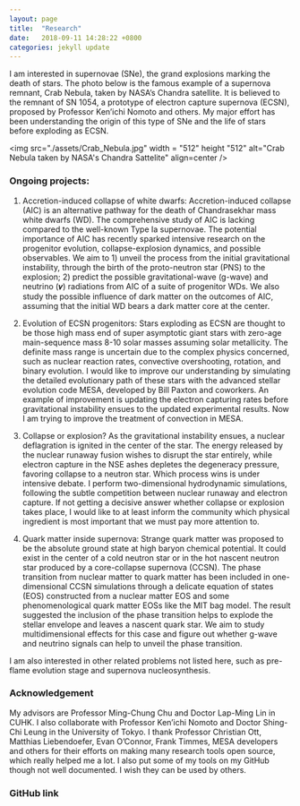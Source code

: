 ```yaml
---
layout: page
title:  "Research"
date:   2018-09-11 14:28:22 +0800
categories: jekyll update
---
```


I am interested in supernovae (SNe), the grand explosions marking the death of stars. The photo below is the famous example of a supernova remnant, Crab Nebula, taken by NASA’s Chandra satellite. It is believed to the remnant of SN 1054, a prototype of electron capture supernova (ECSN), proposed by Professor Ken’ichi Nomoto and others. My major effort has been understanding the origin of this type of SNe and the life of stars before exploding as ECSN.

<img src="./assets/Crab_Nebula.jpg" width = "512" height "512" alt="Crab Nebula taken by NASA's Chandra Sattelite" align=center />

### Ongoing projects:
  
1) Accretion-induced collapse of white dwarfs: Accretion-induced collapse (AIC) is an alternative pathway for the death of Chandrasekhar mass white dwarfs (WD). The comprehensive study of AIC is lacking compared to the well-known Type Ia supernovae. The potential importance of AIC has recently sparked intensive research on the progenitor evolution, collapse-explosion dynamics, and possible observables. We aim to 1) unveil the process from the initial gravitational instability, through the birth of the proto-neutron star (PNS) to the explosion; 2) predict the possible gravitational-wave (g-wave) and neutrino (𝝂) radiations from AIC of a suite of progenitor WDs. We also study the possible influence of dark matter on the outcomes of AIC, assuming that the initial WD bears a dark matter core at the center.

2) Evolution of ECSN progenitors: Stars exploding as ECSN are thought to be those high mass end of super asymptotic giant stars with zero-age main-sequence mass 8-10 solar masses assuming solar metallicity. The definite mass range is uncertain due to the complex physics concerned, such as nuclear reaction rates, convective overshooting, rotation, and binary evolution. I would like to improve our understanding by simulating the detailed evolutionary path of these stars with the advanced stellar evolution code MESA, developed by Bill Paxton and coworkers. An example of improvement is updating the electron capturing rates before gravitational instability ensues to the updated experimental results. Now I am trying to improve the treatment of convection in MESA.

3) Collapse or explosion? As the gravitational instability ensues, a nuclear deflagration is ignited in the center of the star. The energy released by the nuclear runaway fusion wishes to disrupt the star entirely, while electron capture in the NSE ashes depletes the degeneracy pressure, favoring collapse to a neutron star. Which process wins is under intensive debate. I perform two-dimensional hydrodynamic simulations, following the subtle competition between nuclear runaway and electron capture. If not getting a decisive answer whether collapse or explosion takes place, I would like to at least inform the community which physical ingredient is most important that we must pay more attention to.

4) Quark matter inside supernova: Strange quark matter was proposed to be the absolute ground state at high baryon chemical potential. It could exist in the center of a cold neutron star or in the hot nascent neutron star produced by a core-collapse supernova (CCSN). The phase transition from nuclear matter to quark matter has been included in one-dimensional CCSN simulations through a delicate equation of states (EOS) constructed from a nuclear matter EOS and some phenomenological quark matter EOSs like the MIT bag model. The result suggested the inclusion of the phase transition helps to explode the stellar envelope and leaves a nascent quark star. We aim to study multidimensional effects for this case and figure out whether g-wave and neutrino signals can help to unveil the phase transition.

I am also interested in other related problems not listed here, such as pre-flame evolution stage and supernova nucleosynthesis.

### Acknowledgement
My advisors are Professor Ming-Chung Chu and Doctor Lap-Ming Lin in CUHK. I also collaborate with Professor Ken’ichi Nomoto and Doctor Shing-Chi Leung in the University of Tokyo. I thank Professor Christian Ott, Matthias Liebendoefer, Evan O’Connor, Frank Timmes, MESA developers and others for their efforts on making many research tools open source, which really helped me a lot. I also put some of my tools on my GitHub though not well documented. I wish they can be used by others.  

### GitHub link


